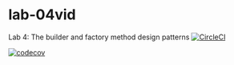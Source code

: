# lab-04vid
Lab 4: The builder and factory method design patterns
[![CircleCI](https://dl.circleci.com/status-badge/img/gh/AbdurahmanAlharbi/lab-04vid/tree/main.svg?style=svg)](https://dl.circleci.com/status-badge/redirect/gh/AbdurahmanAlharbi/lab-04vid/tree/main)

[![codecov](https://codecov.io/gh/AbdurahmanAlharbi/lab-04vid/graph/badge.svg?token=M0T5O95AFI)](https://codecov.io/gh/AbdurahmanAlharbi/lab-04vid)

